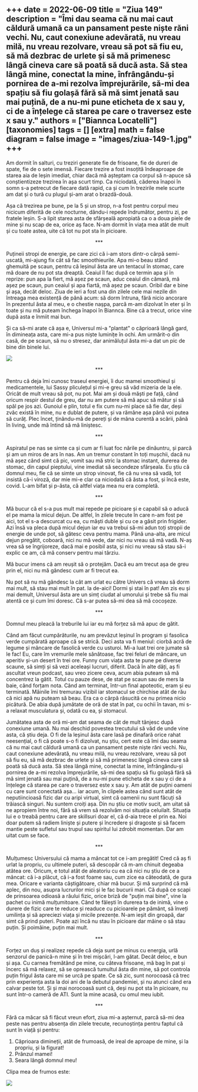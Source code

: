 
+++
date = 2022-06-09
title = "Ziua 149"
description = "Îmi dau seama că nu mai caut căldură umană ca un pansament peste niște răni vechi. Nu, caut conexiune adevărată, nu vreau milă, nu vreau rezolvare, vreau să pot să fiu eu, să mă dezbrac de urlete și să mă primenesc lângă cineva care să poată să ducă asta. Să stea lângă mine, conectat la mine, înfrângându-și pornirea de a-mi rezolva împrejurările, să-mi dea spațiu să fiu golașă fără să mă simt jenată sau mai puțină, de a nu-mi pune eticheta de x sau y, ci de a înțelege că starea pe care o traversez este x sau y."
authors = ["Biannca Locatelli"]
[taxonomies]
tags = []
[extra]
math = false
diagram = false
image = "images/ziua-149-1.jpg"
+++
---

Am dormit în salturi, cu treziri generate fie de frisoane, fie de dureri de spate, fie de o sete imensă. Fiecare trezire a fost insoțită îndeaproape de starea aia de leșin imediat, chiar dacă mă așteptam ca corpul să n-apuce să conștientizeze trezirea în așa scurt timp. Ca niciodată, căderea înapoi în somn s-a petrecut de fiecare dată rapid, ca și cum în trezirile mele scurte am dat și o tură cu plugul și-am arat o brazdă-două.

Așa că trezirea pe bune, pe la 5 și un strop, n-a fost pentru corpul meu nicicum diferită de cele nocturne, dându-i repede îndrumător, pentru zi, pe fratele leșin. S-a lipit starea asta de sfârșeală apropiată ca o a doua piele de mine și nu scap de ea, orice aș face. N-am dormit în viața mea atât de mult și cu toate astea, uite că tot nu pot sta în picioare.

<p style="text-align: center;">***</p>

Puțineii stropi de energie, pe care zici că i-am stors dintr-o cârpă semi-uscată, mi-ajung fix cât să fac smoothieurile. Apa mi-o beau stând ghemuită pe scaun, pentru că leșinul ăsta are un tentacul în stomac, care mă doare de nu pot sta dreaptă. Ceaiul îl fac după ce termin apa și în reprize: pun apa la fiert, mă așez pe scaun, aduc ceaiul din cămară, mă așez pe scaun, pun ceaiul și apa fiartă, mă așez pe scaun. Oribil dar e bine și așa, decât deloc. Ziua de ieri a fost una din zilele cele mai nezile din întreaga mea existență de până acum: să dorm întruna, fără nicio ancorare în prezentul ăsta al meu, e o chestie nașpa, parcă m-am dizolvat în eter și în toate și nu mă puteam închega înapoi în Biannca. Bine că a trecut, orice vine după asta e înmiit mai bun.

Și ca să-mi arate că așa e, Universul mi-a "plantat" o căprioară lângă gard, în dimineața asta, care mi-a pus niște luminițe în ochi. Am urmărit-o din casă, de pe scaun, să nu o stresez, dar animăluțul ăsta mi-a dat un pic de bine din binele lui.

<div class="flex justify-center">
  <img src="images/caprioara-1024x576.jpeg" />
</div>

<p style="text-align: center;">***</p>

Pentru că deja îmi cunosc traseul energiei, îi duc mamei smoothieul și medicamentele, lui Sassy pliculețul și mi-e greu să văd mizeria de la ele. Oricât de mult vreau să pot, nu pot. Mai am și două măști pe față, când oricum respir destul de greu, dar nu am putere să mă apuc să mătur și să spăl pe jos azi. Gunoiul e plin, totul e fix cum nu-mi place să fie dar, deși zvâc există în mine, nu e dublat de putere, și va rămâne așa până voi putea să curăț. Plec încet, ținându-mă de pereți și de mâna curentă a scării, până în living, unde mă întind să mă liniștesc.

<p style="text-align: center;">***</p>

Aspiratul pe nas se simte ca și cum ar fi luat foc nările pe dinăuntru, și parcă și am un miros de ars în nas. Am un tremur constant în toți mușchii, dacă nu mă așez când simt că pic, vomit sau mă stric la stomac instant, durerea de stomac, din capul pieptului, vine imediat să secondeze sfârșeala. Eu știu că domnul meu, fie că se simte un strop vinovat, fie că nu vrea să vadă, tot insistă că-i viroză, dar mie mi-e clar ca niciodată că ăsta a fost, și încă este, covid. L-am bifat și p-ăsta, că altfel viața mea nu era completă.

<p style="text-align: center;">***</p>

Mă bucur că el s-a pus mult mai repede pe picioare și e capabil să o aducă el pe mama la micul dejun. De altfel, în zilele trecute în care n-am fost pe aici, tot el s-a descurcat cu ea, cu măști duble și cu ce a găsit prin frigider. Azi însă va pleca după micul dejun iar eu va trebui să-mi adun toți stropii de energie de unde pot, să gătesc ceva pentru mama. Până una-alta, are micul dejun pregătit, coboară, nici nu mă vede, dar nici nu vreau să mă vadă. N-aș vrea să se îngrijoreze, dacă mai e posibil asta, și nici nu vreau să stau să-i explic ce am, că mă conserv pentru mai târziu.

Mă bucur imens că am reușit să o protejăm. Dacă eu am trecut așa de greu prin el, nici nu mă gândesc cum ar fi trecut ea.

Nu pot să nu mă gândesc la cât am urlat eu către Univers că vreau să dorm mai mult, să stau mai mult în pat. Ia de-aici! Dormi și stai în pat! Am zis eu și mai demult, Universul ăsta are un simț ciudat al umorului și trebe să fiu mai atentă ce și cum îmi doresc. Că s-ar putea să-mi dea să mă cocoșeze.

<p style="text-align: center;">***</p>

Domnul meu pleacă la treburile lui iar eu mă forțez să mă apuc de gătit.

Când am făcut cumpărăturile, nu am prevăzut leșinul în program și fasolica verde cumpărată aproape că se strică. Deci asta va fi meniul: ciorbă acră de legume și mâncare de fasolică verde cu usturoi. Mi-a luat trei ore jumate să le fac! Eu, care îm vremurile mele sănătoase, fac trei feluri de mâncare, un aperitiv și-un desert în trei ore. Funny cum viața asta te pune pe diverse scaune, să simți și să vezi aceleași lucruri, diferit. Dacă în alte dăți, aș fi ascultat vreun podcast, sau vreo zicere ceva, acum abia puteam să mă concentrez la gătit. Totul cu pauze dese, de stat pe scaun sau de mers la baie, când forțam nota. Când am terminat, într-un final apoteotic, eram și eu terminată. Mâinile îmi tremurau vizibil iar stomacul se chirchise atât de rău că nici apă nu puteam să beau. Era ca o cârpă răsucită ce nu primea nicio picătură. De abia după jumătate de oră de stat în pat, cu ochii în tavan, mi s-a relaxat musculatura și, odată cu ea, și stomacul.

Jumătatea asta de oră mi-am dat seama de cât de mult tânjesc după conexiune umană. Nu mai deschid povestea trecutului să văd de unde vine asta, că știu deja. O fi de la leșinul ăsta care lasă pe dinafară orice rahat neesențial, o fi că poate s-o fi dizolvat, nu știu, cert este că îmi dau seama că nu mai caut căldură umană ca un pansament peste niște răni vechi. Nu, caut conexiune adevărată, nu vreau milă, nu vreau rezolvare, vreau să pot să fiu eu, să mă dezbrac de urlete și să mă primenesc lângă cineva care să poată să ducă asta. Să stea lângă mine, conectat la mine, înfrângându-și pornirea de a-mi rezolva împrejurările, să-mi dea spațiu să fiu golașă fără să mă simt jenată sau mai puțină, de a nu-mi pune eticheta de x sau y ci de a înțelege că starea pe care o traversez este x sau y. Am atât de puțini oameni cu care sunt conectată așa… iar acum, în clipele astea când sunt atât de neputiincioasă fizic dar cu aripi virtual, simt că oamenii nu sunt făcuți să trăiască singuri. Nu suntem croiți așa. Din nu știu ce motiv sucit, am uitat să ne apropiem între noi, fără să vrem să rezolvăm noi situația celuilalt. Situația lui e o treabă pentru care are skillsuri doar el, că d-aia trece el prin ea. Noi doar putem să radiem liniște și putere și încredere și dragoste și să facem mantie peste sufletul sau trupul sau spiritul lui zdrobit momentan. Dar am uitat cum se face.

<p style="text-align: center;">***</p>

Mulțumesc Universului că mama a mâncat tot ce i-am pregătit! Cred că aș fi urlat la propriu, cu ultimele puteri, să descopăr că m-am chinuit degeaba atâtea ore. Oricum, e totul atât de aleatoriu cu ea că nici nu știu de ce a mâncat: că i-a plăcut, că i-a fost foame sau, cum zice ea câteodată, de gura mea. Oricare e varianta câștigătoare, chiar mă bucur. Și mă surprind că mă aplec, din nou, asupra lucrurilor mici și le fac bucurii mari. Că după ce scapi de prinsoarea odioasă a răului fizic, orice briză de "puțin mai bine", vine la pachet cu inimă mulțumitoare. Când te fălești în durerea ta de inimă, vine o durere de fizic care te reduce și readuce cu picioarele pe pământ, să înveți umilința și să apreciezi viața și micile prezențe. N-am ieșit din groapă, dar simt că prind puteri. Poate azi încă nu stau în picioare dar mâine o să stau puțin. Și poimâine, puțin mai mult.

<p style="text-align: center;">***</p>

Forțez un duș și realizez repede că deja sunt pe minus cu energia, urlă senzorul de panică-n mine și în trei mișcări, l-am gătat. Decât deloc, e bun și așa. Cu carnea fremătând pe mine, cu câteva frisoane, mă bag în pat și încerc să mă relaxez, să se oprească tumultul ăsta din mine, să pot controla puțin frigul ăsta care mi se urcă pe spate. Ce să zic, sunt norocoasă că trec prin experiența asta la doi ani de la debutul pandemiei, și nu atunci când era calvar peste tot. Și și mai norocoasă sunt că, deși nu pot sta în picioare, nu sunt într-o cameră de ATI. Sunt la mine acasă, cu omul meu iubit.

<p style="text-align: center;">***</p>

Fără ca măcar să fi făcut vreun efort, ziua mi-a așternut, parcă să-mi dea peste nas pentru absența din zilele trecute, recunoștința pentru faptul că sunt în viață și pentru:
1. Căprioara dimineții, atât de frumoasă, de ireal de aproape de mine, și la propriu, și la figurat!
2. Prânzul mamei!
3. Seara lângă domnul meu!

Clipa mea de frumos este:

<div class="flex justify-center">
  <img src="images/picuri.jpeg" />
</div>
